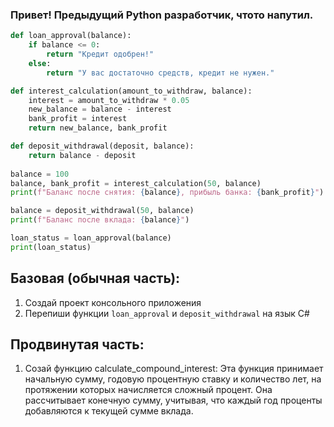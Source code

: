 ### Привет! Предыдущий Python разработчик, чтото напутил.

 

``` Python
def loan_approval(balance):
    if balance <= 0:
        return "Кредит одобрен!"
    else:
        return "У вас достаточно средств, кредит не нужен."

def interest_calculation(amount_to_withdraw, balance):
    interest = amount_to_withdraw * 0.05
    new_balance = balance - interest
    bank_profit = interest
    return new_balance, bank_profit

def deposit_withdrawal(deposit, balance):
    return balance - deposit
 
balance = 100
balance, bank_profit = interest_calculation(50, balance)
print(f"Баланс после снятия: {balance}, прибыль банка: {bank_profit}")

balance = deposit_withdrawal(50, balance)
print(f"Баланс после вклада: {balance}")

loan_status = loan_approval(balance)
print(loan_status)
```

## Базовая (обычная часть): 
1. Создай проект консольного приложения
2. Перепиши функции `loan_approval` и `deposit_withdrawal` на язык C#

## Продвинутая часть: 

1. Созай функцию calculate_compound_interest: Эта функция принимает начальную сумму, годовую процентную ставку и количество лет, на протяжении которых начисляется сложный процент. Она рассчитывает конечную сумму, учитывая, что каждый год проценты добавляются к текущей сумме вклада.

